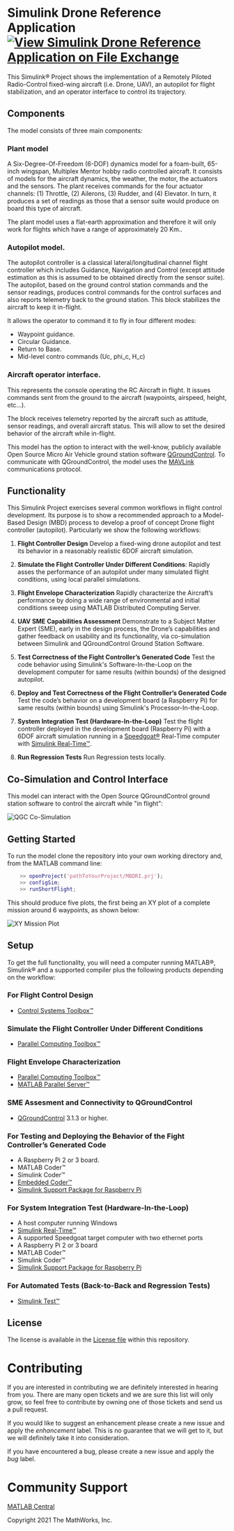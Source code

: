 # Simulink Drone Reference Application [![View Simulink Drone Reference Application on File Exchange](https://www.mathworks.com/matlabcentral/images/matlab-file-exchange.svg)](https://www.mathworks.com/matlabcentral/fileexchange/67625-simulink-drone-reference-application)

This Simulink® Project shows the implementation of a Remotely Piloted Radio-Control fixed-wing aircraft (i.e. Drone, UAV), an autopilot for flight stabilization, and an operator interface to control its trajectory. 

## Components

The model consists of three main components:

### Plant model

A Six-Degree-Of-Freedom (6-DOF) dynamics model for a foam-built, 65-inch wingspan, Multiplex Mentor hobby radio controlled aircraft. It consists of models for the aircraft dynamics, the weather, the motor, the actuators and the sensors. The plant receives commands for the four actuator channels: (1) Throttle, (2) Ailerons, (3) Rudder, and (4) Elevator. In turn, it produces a set of readings as those that a sensor suite would produce on board this type of aircraft.

The plant model uses a flat-earth approximation and therefore it will only work for flights which have a range of approximately 20 Km..

### Autopilot model.

The autopilot controller is a classical lateral/longitudinal channel flight controller which includes Guidance, Navigation and Control (except attitude estimation as this is assumed to be obtained directly from the sensor suite). The autopilot, based on the ground control station commands and the sensor readings, produces control commands for the control surfaces and also reports telemetry back to the ground station. This block stabilizes the aircraft to keep it in-flight.

It allows the operator to command it to fly in four different modes:

- Waypoint guidance.
- Circular Guidance.
- Return to Base.
- Mid-level contro commands (Uc, phi_c, H_c)

### Aircraft operator interface.

This represents the console operating the RC Aircraft in flight. It issues commands sent from the ground to the aircraft (waypoints, airspeed, height, etc...).

The block receives telemetry reported by the aircraft such as attitude, sensor readings, and overall aircraft status. This will allow to set the desired behavior of the aircraft while in-flight.

This model has the option to interact with the well-know, publicly available Open Source Micro Air Vehicle ground station software [QGroundControl](http://qgroundcontrol.com/). To communicate with QGroundControl, the model uses the [MAVLink](https://mavlink.io/) communications protocol.

## Functionality

This Simulink Project exercises several common workflows in flight control development. Its purpose is to show a recommended approach to a Model-Based Design (MBD) process to develop a proof of concept Drone flight controller (autopilot). Particularly we show the following workflows:

1. **Flight Controller Design** Develop a fixed-wing drone autopilot and test its behavior in a reasonably realistic 6DOF aircraft simulation.

2. **Simulate the Flight Controller Under Different Conditions**: Rapidly asses the performance of an autopilot under many simulated flight conditions, using local parallel simulations.

3. **Flight Envelope Characterization** Rapidly characterize the Aircraft’s performance by doing a wide range of environmental and initial conditions sweep using MATLAB Distributed Computing Server.

4. **UAV SME Capabilities Assessment** Demonstrate to a Subject Matter Expert (SME), early in the design process, the Drone’s capabilities and gather feedback on usability and its functionality, via co-simulation between Simulink and QGroundControl Ground Station Software.

5. **Test Correctness of the Fight Controller’s Generated Code** Test the code behavior using Simulink's Software-In-the-Loop on the development computer for same results (within bounds) of the designed autopilot.

6. **Deploy and Test Correctness of the Flight Controller’s Generated Code** Test the code’s behavior on a development board (a Raspberry Pi) for same results (within bounds) using Simulink's Processor-In-the-Loop.

7. **System Integration Test (Hardware-In-the-Loop)** Test the flight controller deployed in the development board (Raspberry Pi) with a 6DOF aircraft simulation running in a [Speedgoat®](https://www.speedgoat.com/) Real-Time computer with [Simulink Real-Time™](https://www.mathworks.com/products/simulink-real-time.html).

8. **Run Regression Tests** Run Regression tests locally.

## Co-Simulation and Control Interface
This model can interact with the Open Source QGroundControl ground station software to control the aircraft while "in flight":

![QGC Co-Simulation](./documentation/images/cosim_overview.png)

## Getting Started

To run the model clone the repository into your own working directory and, from the MATLAB command line:

```matlab
    >> openProject('pathToYourProject/MBDRI.prj');
    >> configSim;
    >> runShortFlight;
```
This should produce five plots, the first being an XY plot of a complete mission around 6 waypoints, as shown below:

![XY Mission Plot](./documentation/images/runShortFlight_xyPlot.png)

## Setup

To get the full functionality, you will need a computer running MATLAB®, Simulink® and a supported compiler plus the following products depending on the workflow:

### For Flight Control Design

- [Control Systems Toolbox™](https://www.mathworks.com/products/control.html)

### Simulate the Flight Controller Under Different Conditions

- [Parallel Computing Toolbox™](https://www.mathworks.com/products/parallel-computing.html)

### Flight Envelope Characterization

- [Parallel Computing Toolbox™](https://www.mathworks.com/products/parallel-computing.html)
- [MATLAB Parallel Server™](https://www.mathworks.com/products/matlab-parallel-server.html)

### SME Assesment and Connectivity to QGroundControl

- [QGroundControl](http://qgroundcontrol.com/) 3.1.3 or higher.

### For Testing and Deploying the Behavior of the Fight Controller’s Generated Code

- A Raspberry Pi 2 or 3 board.
- MATLAB Coder™
- Simulink Coder™
- [Embedded Coder™](https://www.mathworks.com/products/embedded-coder.html)
- [Simulink Support Package for Raspberry Pi](https://www.mathworks.com/help/supportpkg/raspberrypi/)

### For System Integration Test (Hardware-In-the-Loop)

- A host computer running Windows
- [Simulink Real-Time™](http://www.mathworks.com/products/simulink-real-time.html)
- A supported Speedgoat target computer with two ethernet ports
- A Raspberry Pi 2 or 3 board
- MATLAB Coder™
- Simulink Coder™
- [Simulink Support Package for Raspberry Pi](https://www.mathworks.com/hardware-support/raspberry-pi-simulink.html)

### For Automated Tests (Back-to-Back and Regression Tests)

- [Simulink Test™](https://www.mathworks.com/products/simulink-test.html)

## License
The license is available in the [License file](license.txt) within this repository.

# Contributing

If you are interested in contributing we are definitely interested in hearing from you. There are many open tickets and we are sure this list will only grow, so feel free to contribute by owning one of those tickets and send us a pull request.

If you would like to suggest an enhancement please create a new issue and apply the _enhancement_ label. This is no guarantee that we will get to it, but we will definitely take it into consideration. 

If you have encountered a bug, please create a new issue and apply the _bug_ label.

# Community Support
[MATLAB Central](https://www.mathworks.com/matlabcentral)

Copyright 2021 The MathWorks, Inc.
